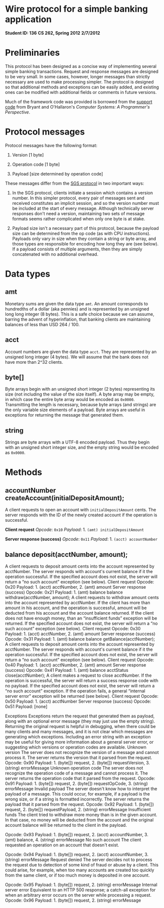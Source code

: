 ﻿Wire protocol for a simple banking application
=============================================

**Student ID: 136**
**CS 262, Spring 2012**
**2/7/2012**


Preliminaries
=============

This protocol has been designed as a concise way of implementing several simple
banking transactions. Request and response messages are designed to be very
small. In some cases, however, longer messages than strictly necessary are used
to make processing simpler. The protocol is designed so that additional methods
and exceptions can be easily added, and existing ones can be modified with
additional fields or comments in future versions.

Much of the framework code was provided is borrowed from the
[support code](http://csapp.cs.cmu.edu/public/code.html) from Bryant and
O'Hallaron's _Computer Systems: A Programmer's Perspective_.


Protocol messages
=================

Protocol messages have the following format:

1. Version [1 byte]

2. Operation code [1 byte]

3. Payload [size determined by operation code]


These messages differ from the
[SGS protocol](http://www.reddwarfserver.org/javadoc/current/server-api/) in
two important ways:

1.  In the SGS protocol, clients initiate a session which contains a version
    number. In this simpler protocol, every pair of messages sent and received
    constitutes an implicit session, and so the version number must be included
    at the start of every message. Although technically server responses don't
    need a version, maintaining two sets of message formats seems rather
    complicated when only one byte is at stake.

2.  Payload size isn't a necessary part of this protocol, because the payload
    size can be determined from the op code (as with CPU instructions).
    Payloads only vary in size when they contain a string or byte array, and
    those types are responsible for encoding how long they are (see below). If
    a payload consists of multiple arguments, then they are simply concatenated
    with no additional overhead. 


Data types
==========

amt
---

Monetary sums are given the data type `amt`. An amount corresponds to
hundredths of a dollar (aka pennies) and is represented by an unsigned long
long integer (8 bytes). This is a safe choice because we can assume, barring
the advent of hyperinflation, that banking clients are maintaining balances of
less than USD 264 / 100.

acct
----

Account numbers are given the data type `acct`. They are represented by an
unsigned long integer (4 bytes). We will assume that the bank does not have
more than 2^32 clients.

byte[]
------

Byte arrays begin with an unsigned short integer (2 bytes) representing its
size (not including the value of the size itself). A byte array may be empty,
in which case the entire byte array would be encoded as `0x0000`.
Transmitting the length is necessary, because byte arrays (and strings) are the
only variable size elements of a payload. Byte arrays are useful in exceptions
for returning the message that generated them.

string
------

Strings are byte arrays with a UTF-8 encoded payload. Thus they begin with an
unsigned short integer size, and the empty string would be encoded as `0x0000`. 

Methods
=======

accountNumber createAccount(initialDepositAmount);
--------------------------------------------------

A client requests to open an account with `initialDepositAmount` cents. The server responds with the ID of the newly created account if the operation is successful.

**Client request**
_Opcode_: `0x10`
_Payload_: 1. `(amt) initialDepositAmount`

**Server response (success)**
_Opcode_: `0x11`
_Payload_: 1. `(acct) accountNumber`

balance deposit(acctNumber, amount);
------------------------------------

A client requests to deposit amount cents into the account represented by acctNumber. The server responds with account's current balance if it the operation successful. If the specified account does not exist, the server will return a “no such account” exception (see below).
Client request
Opcode: 0x20
Payload: 1. (acct) acctNumber, 2. (amt) amount
Server response (success)
Opcode: 0x21
Payload: 1. (amt) balance
balance withdraw(acctNumber, amount);
A client requests to withdraw amount cents into the account represented by acctNumber. If the client has more than amount in his account, and the operation is successful, amount will be deducted from his account and the account balance returned. If the client does not have enough money, than an “insufficient funds” exception will be returned. If the specified account does not exist, the server will return a “no such account” exception (see below).
Client request
Opcode: 0x30
Payload: 1. (acct) acctNumber, 2. (amt) amount
Server response (success)
Opcode: 0x31
Payload: 1. (amt) balance
balance getBalance(acctNumber);
A client requests to deposit amount cents into the account represented by acctNumber. The server responds with account's current balance if it the operation successful.  If the specified account does not exist, the server will return a “no such account” exception (see below).
Client request
Opcode: 0x40
Payload: 1. (acct) acctNumber, 2. (amt) amount
Server response (success)
Opcode: 0x41
Payload: 1. (amt) balance
acctStatus close(acctNumber);
A client makes a request to close acctNumber. If the operation is successful, the server will return a success response code with no payload.  If the specified account does not exist, the server will return a “no such account” exception. If the operation fails, a general “internal server error” exception will be returned (see below).
Client request
Opcode: 0x50
Payload: 1. (acct) acctNumber
Server response (success)
Opcode: 0x51
Payload: [none]


Exceptions
Exceptions return the request that generated them as payload, along with an optional error message (they may just use the empty string). Returning the original request is helpful in debugging, when there could be many clients and many messages, and it is not clear which messages are generating which exceptions. Including an error string with an exception may be useful for giving more information about a general server error, or suggesting which versions or operation codes are available.
Unknown version
The server does not recognize the version of a message and cannot process it. The server returns the version that it parsed from the request.
Opcode: 0x90
Payload: 1. (byte[]) request, 2. (byte[]) requestVersion, 3. (string) errorMessage 
Unknown operation code
The server does not recognize the operation code of a message and cannot process it. The server returns the operation code that it parsed from the request.
Opcode: 0x91
Payload: 1. (byte[]) request, 2. (byte[]) requestOpCode, 3. (string) errorMessage
Invalid payload
The server doesn't know how to interpret the payload of a message. This could occur, for example, if a payload is the wrong size, or if a string is formatted incorrectly. The server returns the payload that it parsed from the request.
Opcode: 0x92
Payload: 1. (byte[]) request, 2. (byte[]) requestPayload, 2. (string) errorMessage
Insufficient funds
The client tried to withdraw more money than is in the given account. In that case, no money will be deducted from the account and the original account balance will be returned to the client in the payload.


Opcode: 0x93
Payload: 1. (byte[]) request, 2. (acct) accountNumber, 3. (amt) balance, 4. (string) errorMessage
No such account
The client requested an operation on an account that doesn't exist.


Opcode: 0x94
Payload: 1. (byte[]) request, 2. (acct) accountNumber, 3. (string) errorMessage
Request denied
The server decides not to process the request due to detection of some kind of fraud or abuse by a client. This could arise, for example, when too many accounts are created too quickly from the same client, or if too much money is deposited in one account.


Opcode: 0x95
Payload: 1. (byte[]) request, 2. (string) errorMessage
Internal server error
Equivalent to an HTTP 500 response; a catch-all exception for when an arbitrary error occurs on the server while processing a request. 
Opcode: 0x96
Payload: 1. (byte[]) request, 2. (string) errorMessage
